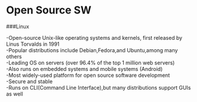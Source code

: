 # Open Source SW

###Linux

-Open-source Unix-like operating systems and kernels, first released by Linus Torvalds in 1991  
-Popular distributions include Debian,Fedora,and Ubuntu,among many others  
-Leading OS on servers (over 96.4% of the top 1 million web servers)  
-Also runs on embedded systems and mobile systems (Android)  
-Most widely-used platform for open source software development  
-Secure and stable  
-Runs on CLI(Command Line Interface),but many distributions support GUIs as well
